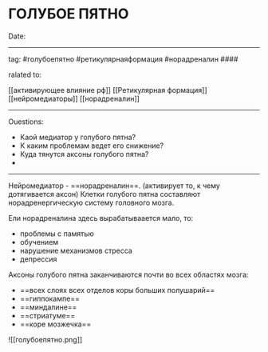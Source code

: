 # ГОЛУБОЕ ПЯТНО
Date:

---
tag: #голубоепятно  #ретикулярнаяформация #норадреналин ####

ralated to:

[[активирующее влияние рф]]
[[Ретикулярная формация]]
[[нейромедиаторы]]
[[норадреналин]]


---
Ouestions:
- Каой медиатор у голубого пятна?
- К каким проблемам ведет его снижение?
- Куда тянутся аксоны голубого пятна?
- 

---
Нейромедиатор - ==норадреналин==. (активирует то, к чему дотягивается аксон)  Клетки голубого пятна составляют норадренергическую систему головного мозга.

Ели норадреналина здесь вырабатываается мало, то:
- проблемы с памятью
- обучением
- нарушение механизмов стресса
- депрессия


Аксоны голубого пятна заканчиваются почти во всех областях мозга:
- ==всех слоях всех отделов коры больших полушарий==
- ==гиппокампе==
-  ==миндалине==
-   ==стриатуме==
- ==коре мозжечка==



![[голубоепятно.png]]
